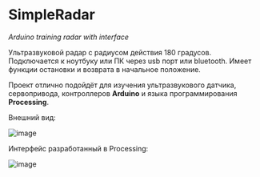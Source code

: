 # SimpleRadar
*Arduino training radar with interface*

Ультразвуковой радар с радиусом действия 180 градусов. Подключается к ноутбуку или ПК через usb порт или bluetooth. 
Имеет функции остановки и возврата в начальное положение.

Проект отлично подойдёт для изучения ультразвукового датчика, сервопривода, контроллеров **Arduino** и языка программирования **Processing**.

Внешний вид:

![image](https://user-images.githubusercontent.com/80031169/110585375-bd340780-8181-11eb-931d-a8007821145c.png)

Интерфейс разработанный в Processing:

![image](https://user-images.githubusercontent.com/80031169/110585537-fec4b280-8181-11eb-8d94-88ba05bb06bd.png)

